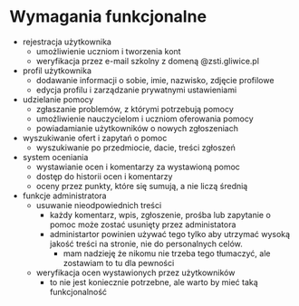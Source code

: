 # Wymagania funkcjonalne

- rejestracja użytkownika
	- umożliwienie uczniom i tworzenia kont
    - weryfikacja przez e-mail szkolny z domeną @zsti.gliwice.pl
- profil użytkownika
	- dodawanie informacji o sobie, imie, nazwisko, zdjęcie profilowe
	- edycja profilu i zarządzanie prywatnymi ustawieniami
- udzielanie pomocy
	- zgłaszanie problemów, z którymi potrzebują pomocy
	- umożliwienie nauczycielom i uczniom oferowania pomocy
	- powiadamianie użytkowników o nowych zgłoszeniach
- wyszukiwanie ofert i zapytań o pomoc
    - wyszukiwanie po przedmiocie, dacie, treści zgłoszeń
- system oceniania
	- wystawianie ocen i komentarzy za wystawioną pomoc
	- dostęp do historii ocen i komentarzy
    - oceny przez punkty, które się sumują, a nie liczą średnią
- funkcje administratora
    - usuwanie nieodpowiednich treści
        - każdy komentarz, wpis, zgłoszenie, prośba lub zapytanie o pomoc 
            może zostać usunięty przez administatora
        - administartor powinien używać tego tylko aby utrzymać wysoką jakość
            treści na stronie, nie do personalnych celów.
            - mam nadzieję że nikomu nie trzeba tego tłumaczyć, ale zostawiam
                to tu dla pewności
    - weryfikacja ocen wystawionych przez użytkowników
        - to nie jest koniecznie potrzebne, ale warto by mieć taką funkcjonalność
